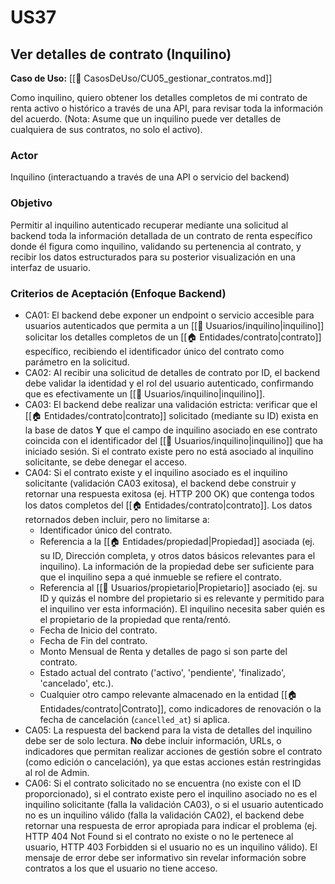 # US37

## Ver detalles de contrato (Inquilino)

**Caso de Uso:** [[📄 CasosDeUso/CU05_gestionar_contratos.md]]

Como inquilino, quiero obtener los detalles completos de mi contrato de renta activo o histórico a través de una API, para revisar toda la información del acuerdo. (Nota: Asume que un inquilino puede ver detalles de cualquiera de sus contratos, no solo el activo).

### Actor

Inquilino (interactuando a través de una API o servicio del backend)

### Objetivo

Permitir al inquilino autenticado recuperar mediante una solicitud al backend toda la información detallada de un contrato de renta específico donde él figura como inquilino, validando su pertenencia al contrato, y recibir los datos estructurados para su posterior visualización en una interfaz de usuario.

### Criterios de Aceptación (Enfoque Backend)

- CA01: El backend debe exponer un endpoint o servicio accesible para usuarios autenticados que permita a un [[👥 Usuarios/inquilino|inquilino]] solicitar los detalles completos de un [[🏠 Entidades/contrato|contrato]] específico, recibiendo el identificador único del contrato como parámetro en la solicitud.
- CA02: Al recibir una solicitud de detalles de contrato por ID, el backend debe validar la identidad y el rol del usuario autenticado, confirmando que es efectivamente un [[👥 Usuarios/inquilino|inquilino]].
- CA03: El backend debe realizar una validación estricta: verificar que el [[🏠 Entidades/contrato|contrato]] solicitado (mediante su ID) exista en la base de datos **Y** que el campo de inquilino asociado en ese contrato coincida con el identificador del [[👥 Usuarios/inquilino|inquilino]] que ha iniciado sesión. Si el contrato existe pero no está asociado al inquilino solicitante, se debe denegar el acceso.
- CA04: Si el contrato existe y el inquilino asociado es el inquilino solicitante (validación CA03 exitosa), el backend debe construir y retornar una respuesta exitosa (ej. HTTP 200 OK) que contenga todos los datos completos del [[🏠 Entidades/contrato|contrato]]. Los datos retornados deben incluir, pero no limitarse a:
    - Identificador único del contrato.
    - Referencia a la [[🏠 Entidades/propiedad|Propiedad]] asociada (ej. su ID, Dirección completa, y otros datos básicos relevantes para el inquilino). La información de la propiedad debe ser suficiente para que el inquilino sepa a qué inmueble se refiere el contrato.
    - Referencia al [[👥 Usuarios/propietario|Propietario]] asociado (ej. su ID y quizás el nombre del propietario si es relevante y permitido para el inquilino ver esta información). El inquilino necesita saber quién es el propietario de la propiedad que renta/rentó.
    - Fecha de Inicio del contrato.
    - Fecha de Fin del contrato.
    - Monto Mensual de Renta y detalles de pago si son parte del contrato.
    - Estado actual del contrato ('activo', 'pendiente', 'finalizado', 'cancelado', etc.).
    - Cualquier otro campo relevante almacenado en la entidad [[🏠 Entidades/contrato|Contrato]], como indicadores de renovación o la fecha de cancelación (`cancelled_at`) si aplica.
- CA05: La respuesta del backend para la vista de detalles del inquilino debe ser de solo lectura. **No** debe incluir información, URLs, o indicadores que permitan realizar acciones de gestión sobre el contrato (como edición o cancelación), ya que estas acciones están restringidas al rol de Admin.
- CA06: Si el contrato solicitado no se encuentra (no existe con el ID proporcionado), si el contrato existe pero el inquilino asociado no es el inquilino solicitante (falla la validación CA03), o si el usuario autenticado no es un inquilino válido (falla la validación CA02), el backend debe retornar una respuesta de error apropiada para indicar el problema (ej. HTTP 404 Not Found si el contrato no existe o no le pertenece al usuario, HTTP 403 Forbidden si el usuario no es un inquilino válido). El mensaje de error debe ser informativo sin revelar información sobre contratos a los que el usuario no tiene acceso.